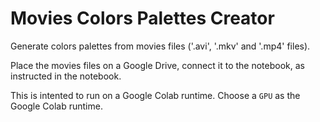 # Movies Colors Palettes Creator

Generate colors palettes from movies files ('.avi', '.mkv' and '.mp4' files).

Place the movies files on a Google Drive, connect it to the notebook, as instructed in the notebook.

This is intented to run on a Google Colab runtime. Choose a `GPU` as the Google Colab runtime.
